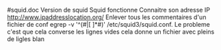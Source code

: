 #squid.doc
Version de squid
Squid fonctionne
Connaitre son adresse IP
http://www.ipaddresslocation.org/
Enlever tous les commentaires d'un fichier de conf
egrep -v '^(#|[ ]*#)' /etc/squid3/squid.conf. Le probleme c'est que cela converse les lignes vides cela donne un fichier avec pleins de ligles blan

